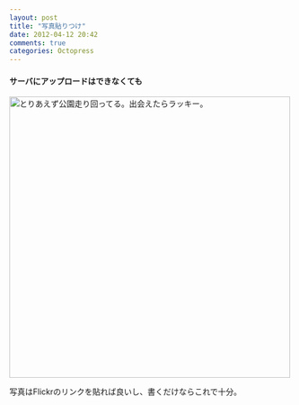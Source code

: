 ```yaml
---
layout: post
title: "写真貼りつけ"
date: 2012-04-12 20:42
comments: true
categories: Octopress
---
```

#### サーバにアップロードはできなくても
<a href="http://www.flickr.com/photos/acguyinfo/7055550429/" title="とりあえず公園走り回ってる。出会えたらラッキー。 by nupe = mimu, on Flickr"><img src="http://farm8.staticflickr.com/7044/7055550429_a44f9ee10c.jpg" width="500" height="500" alt="とりあえず公園走り回ってる。出会えたらラッキー。"></a>

写真はFlickrのリンクを貼れば良いし、書くだけならこれで十分。
